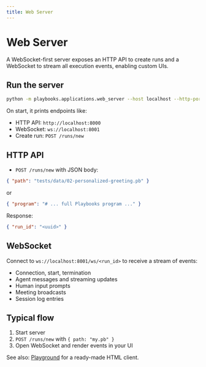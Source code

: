 ```yaml
---
title: Web Server
---
```


# Web Server

A WebSocket-first server exposes an HTTP API to create runs and a WebSocket to stream all execution events, enabling custom UIs.

## Run the server

```bash
python -m playbooks.applications.web_server --host localhost --http-port 8000 --ws-port 8001
```

On start, it prints endpoints like:

- HTTP API: `http://localhost:8000`
- WebSocket: `ws://localhost:8001`
- Create run: `POST /runs/new`

## HTTP API

- `POST /runs/new` with JSON body:

```json
{ "path": "tests/data/02-personalized-greeting.pb" }
```

or

```json
{ "program": "# ... full Playbooks program ..." }
```

Response:

```json
{ "run_id": "<uuid>" }
```

## WebSocket

Connect to `ws://localhost:8001/ws/<run_id>` to receive a stream of events:

- Connection, start, termination
- Agent messages and streaming updates
- Human input prompts
- Meeting broadcasts
- Session log entries

## Typical flow

1. Start server
2. `POST /runs/new` with `{ path: "my.pb" }`
3. Open WebSocket and render events in your UI

See also: [Playground](playground.md) for a ready-made HTML client.


